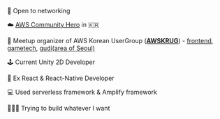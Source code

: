 🤗 Open to networking

:cloud: [AWS Community Hero](https://builder.aws.com/community/@taeseongpark) in 🇰🇷

🎤 Meetup organizer of AWS Korean UserGroup ([**AWSKRUG**](https://www.meetup.com/ko-KR/awskrug/)) - [frontend](https://github.com/public-frontend-group/meetup), [gametech](https://github.com/awskrug/gametech-group), [gudi(area of Seoul)](https://github.com/awskrug/gudi-group)

🕹️ Current Unity 2D Developer

📱 Ex React & React-Native Developer

💻 Used serverless framework & Amplify framework

🧑🏻‍💻 Trying to build whatever I want

